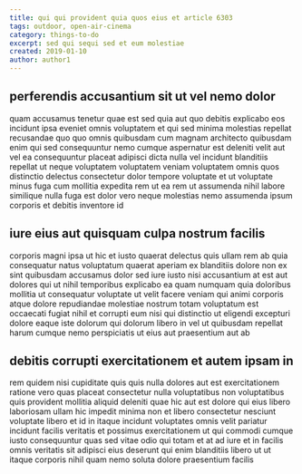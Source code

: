 ```yaml
---
title: qui qui provident quia quos eius et article 6303
tags: outdoor, open-air-cinema
category: things-to-do
excerpt: sed qui sequi sed et eum molestiae
created: 2019-01-10
author: author1
---
```


## perferendis accusantium sit ut vel nemo dolor

quam accusamus tenetur quae est sed quia aut quo debitis explicabo eos incidunt ipsa eveniet omnis voluptatem et qui sed minima molestias repellat recusandae quo quo omnis quibusdam cum magnam architecto quibusdam enim qui sed consequuntur nemo cumque aspernatur est deleniti velit aut vel ea consequuntur placeat adipisci dicta nulla vel incidunt blanditiis repellat ut neque voluptatem voluptatem veniam voluptatem omnis quos distinctio delectus consectetur dolor tempore voluptate et ut voluptate minus fuga cum mollitia expedita rem ut ea rem ut assumenda nihil labore similique nulla fuga est dolor vero neque molestias nemo assumenda ipsum corporis et debitis inventore id

## iure eius aut quisquam culpa nostrum facilis

corporis magni ipsa ut hic et iusto quaerat delectus quis ullam rem ab quia consequatur natus voluptatum quaerat aperiam ex blanditiis dolore non ex sint quibusdam accusamus dolor sed iure iusto nisi accusantium at est aut dolores qui ut nihil temporibus explicabo ea quam numquam quia doloribus mollitia ut consequatur voluptate ut velit facere veniam qui animi corporis atque dolore repudiandae molestiae nostrum totam voluptatum est occaecati fugiat nihil et corrupti eum nisi qui distinctio ut eligendi excepturi dolore eaque iste dolorum qui dolorum libero in vel ut quibusdam repellat harum cumque nemo perspiciatis ut eius aut praesentium aut ab

## debitis corrupti exercitationem et autem ipsam in

rem quidem nisi cupiditate quis quis nulla dolores aut est exercitationem ratione vero quas placeat consectetur nulla voluptatibus non voluptatibus quis provident mollitia aliquid deleniti quae hic aut est dolore qui eius libero laboriosam ullam hic impedit minima non et libero consectetur nesciunt voluptate libero et id in itaque incidunt voluptates omnis velit pariatur incidunt facilis veritatis et possimus exercitationem ut qui commodi cumque iusto consequuntur quas sed vitae odio qui totam et at ad iure et in facilis omnis veritatis sit adipisci eius deserunt qui enim blanditiis libero ut ut itaque corporis nihil quam nemo soluta dolore praesentium facilis
